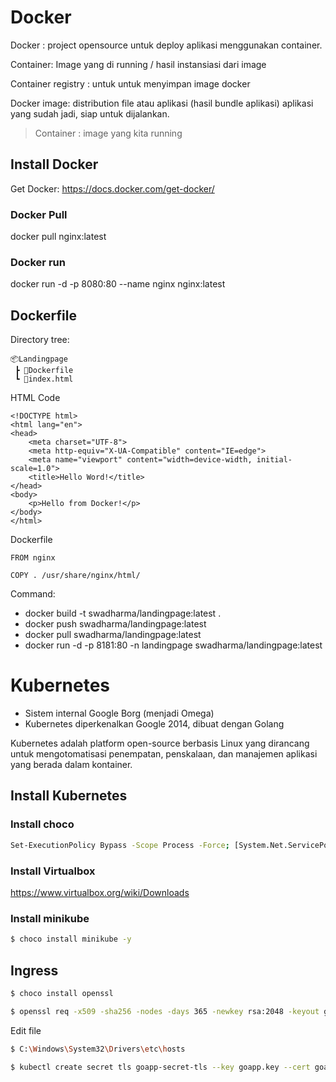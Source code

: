 # Docker
Docker : project opensource untuk deploy aplikasi menggunakan container.

Container: Image yang di running / hasil instansiasi dari image

Container registry : untuk untuk menyimpan image docker

Docker image: distribution file atau aplikasi (hasil bundle aplikasi) aplikasi yang sudah jadi, siap untuk dijalankan.

> Container : image yang kita running

## Install Docker
Get Docker: https://docs.docker.com/get-docker/

### Docker Pull
docker pull nginx:latest

### Docker run
docker run -d -p 8080:80 --name nginx nginx:latest

## Dockerfile
Directory tree:

```
📦Landingpage
 ┣ 📜Dockerfile
 ┗ 📜index.html
```

HTML Code
```
<!DOCTYPE html>
<html lang="en">
<head>
    <meta charset="UTF-8">
    <meta http-equiv="X-UA-Compatible" content="IE=edge">
    <meta name="viewport" content="width=device-width, initial-scale=1.0">
    <title>Hello Word!</title>
</head>
<body>
    <p>Hello from Docker!</p>
</body>
</html>
```

Dockerfile
```
FROM nginx

COPY . /usr/share/nginx/html/
```

Command:
- docker build -t swadharma/landingpage:latest .
- docker push swadharma/landingpage:latest
- docker pull swadharma/landingpage:latest
- docker run -d -p 8181:80 -n landingpage swadharma/landingpage:latest

# Kubernetes
- Sistem internal Google Borg (menjadi Omega)
- Kubernetes diperkenalkan Google 2014, dibuat dengan Golang

Kubernetes adalah platform open-source berbasis Linux yang dirancang untuk
mengotomatisasi penempatan, penskalaan, dan manajemen aplikasi yang berada dalam kontainer.


## Install Kubernetes

### Install choco
```bash
Set-ExecutionPolicy Bypass -Scope Process -Force; [System.Net.ServicePointManager]::SecurityProtocol = [System.Net.ServicePointManager]::SecurityProtocol -bor 3072; iex ((New-Object System.Net.WebClient).DownloadString('https://chocolatey.org/install.ps1'))
```

### Install Virtualbox
https://www.virtualbox.org/wiki/Downloads

### Install minikube
```bash
$ choco install minikube -y
```

## Ingress
```bash
$ choco install openssl
```

```bash
$ openssl req -x509 -sha256 -nodes -days 365 -newkey rsa:2048 -keyout goapp.key -out goapp.crt
```

Edit file
```bash
$ C:\Windows\System32\Drivers\etc\hosts
```

```bash
$ kubectl create secret tls goapp-secret-tls --key goapp.key --cert goapp.crt
```
